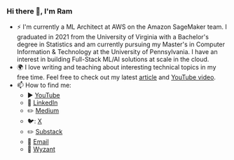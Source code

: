 ### Hi there 👋, I'm Ram

- :zap: I'm currently a ML Architect at AWS on the Amazon SageMaker team. I graduated in 2021 from the University of Virginia with a Bachelor's degree in Statistics and am currently pursuing my Master's in Computer Information & Technology at the University of Pennsylvania. I have an interest in building Full-Stack ML/AI solutions at scale in the cloud.
- :earth_africa: I love writing and teaching about interesting technical topics in my free time. Feel free to check out my latest [article](https://aws.plainenglish.io/document-summarization-simplified-using-claude-3-5-sonnet-fc2097900c7f) and [YouTube video](https://www.youtube.com/watch?v=7ZMlI9ZNtNI&t=992s).
- 📫 How to find me:
  - :arrow_forward: [YouTube](https://www.youtube.com/@RamVegiraju/videos)
  - :office: [LinkedIn](https://www.linkedin.com/in/ram-vegiraju-81272b162/)
  - :pencil2: [Medium](https://ram-vegiraju.medium.com/)
  - 🐦: [X](https://x.com/RamVegiraju)
  - :pencil2: [Substack](https://substack.com/@ramvegiraju)
  - :email: [Email](mailto:ramvegdev@gmail.com?subject=[GitHub]%20Source%20Han%20Sans)
  - 💬 [Wyzant](https://www.wyzant.com/tutor/profile)

<!--
**RamVegiraju/RamVegiraju** is a ✨ _special_ ✨ repository because its `README.md` (this file) appears on your GitHub profile.

Here are some ideas to get you started:

- 🔭 I’m currently working on ...
- 🌱 I’m currently learning ...
- 👯 I’m looking to collaborate on ...
- 🤔 I’m looking for help with ...
- 💬 Ask me about ...
- 📫 How to reach me: ...
- 😄 Pronouns: ...
- ⚡ Fun fact: ...


[![Top Langs](https://github-readme-stats.vercel.app/api/top-langs/?username=RamVegiraju)](https://github.com/RamVegiraju/github-readme-stats)
-->
